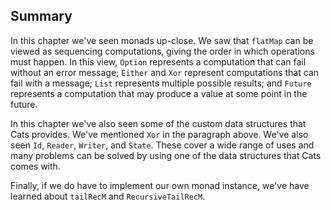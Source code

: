 ## Summary

In this chapter we've seen monads up-close.
We saw that `flatMap` can be viewed as sequencing computations,
giving the order in which operations must happen.
In this view, `Option` represents a computation that can fail without an error message;
`Either` and `Xor` represent computations that can fail with a message;
`List` represents multiple possible results; and
`Future` represents a computation that may produce a value at some point in the future.

In this chapter we've also seen some of the custom data structures that Cats provides.
We've mentioned `Xor` in the paragraph above.
We've also seen `Id`, `Reader`, `Writer`, and `State`.
These cover a wide range of uses
and many problems can be solved by using one of the data structures that Cats comes with.

Finally, if we do have to implement our own monad instance,
we've have learned about `tailRecM` and `RecursiveTailRecM`.
